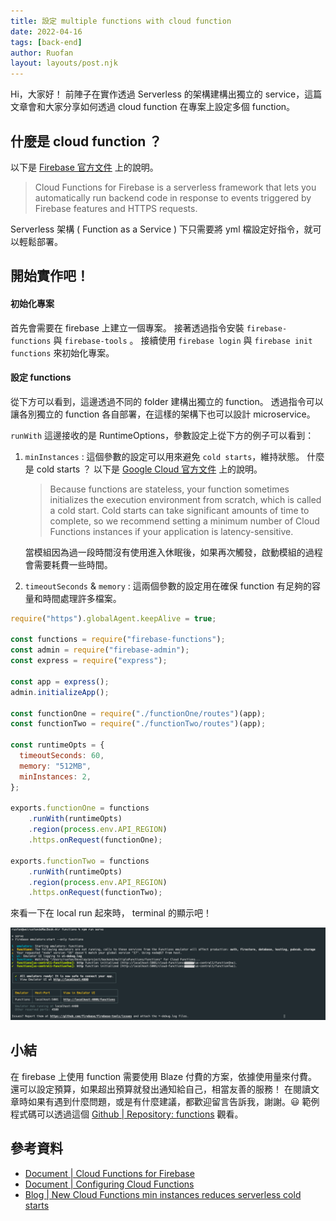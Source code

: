 ```yaml
---
title: 設定 multiple functions with cloud function
date: 2022-04-16
tags: [back-end]
author: Ruofan
layout: layouts/post.njk
---
```

<!-- summary -->

Hi，大家好！ 前陣子在實作透過 Serverless 的架構建構出獨立的 service，這篇文章會和大家分享如何透過 cloud function 在專案上設定多個 function。

<!-- summary -->
<!-- more -->

## 什麼是 cloud function ？

以下是 [Firebase 官方文件](https://firebase.google.com/docs/functions) 上的說明。

> Cloud Functions for Firebase is a serverless framework that lets you automatically run backend code in response to events triggered by Firebase features and HTTPS requests.

Serverless 架構 ( Function as a Service ) 下只需要將 yml 檔設定好指令，就可以輕鬆部署。

## 開始實作吧！

#### 初始化專案

首先會需要在 firebase 上建立一個專案。 接著透過指令安裝 `firebase-functions` 與 `firebase-tools` 。
接續使用 `firebase login` 與 `firebase init functions` 來初始化專案。

#### 設定 functions

從下方可以看到，這邊透過不同的 folder 建構出獨立的 function。
透過指令可以讓各別獨立的 function 各自部署，在這樣的架構下也可以設計 microservice。

`runWith` 這邊接收的是 RuntimeOptions，參數設定上從下方的例子可以看到：
1. `minInstances` : 這個參數的設定可以用來避免 `cold starts`，維持狀態。
  什麼是 cold starts ？
    以下是 [Google Cloud 官方文件](https://cloud.google.com/functions/docs/configuring/min-instances) 上的說明。
    > Because functions are stateless, your function sometimes initializes the execution environment from scratch, which is called a cold start. Cold starts can take significant amounts of time to complete, so we recommend setting a minimum number of Cloud Functions instances if your application is latency-sensitive.

    當模組因為過一段時間沒有使用進入休眠後，如果再次觸發，啟動模組的過程會需要耗費一些時間。

2. `timeoutSeconds` & `memory` :  這兩個參數的設定用在確保 function 有足夠的容量和時間處理許多檔案。

```javascript
require("https").globalAgent.keepAlive = true;

const functions = require("firebase-functions");
const admin = require("firebase-admin");
const express = require("express");

const app = express();
admin.initializeApp();

const functionOne = require("./functionOne/routes")(app);
const functionTwo = require("./functionTwo/routes")(app);

const runtimeOpts = {
  timeoutSeconds: 60,
  memory: "512MB",
  minInstances: 2,
};

exports.functionOne = functions
    .runWith(runtimeOpts)
    .region(process.env.API_REGION)
    .https.onRequest(functionOne);

exports.functionTwo = functions
    .runWith(runtimeOpts)
    .region(process.env.API_REGION)
    .https.onRequest(functionTwo);

```

來看一下在 local run 起來時， terminal 的顯示吧！

![](/img/posts/ruofan/cloudfunction.png)

## 小結

在 firebase 上使用 function 需要使用 Blaze 付費的方案，依據使用量來付費。 還可以設定預算，如果超出預算就發出通知給自己，相當友善的服務！
在閱讀文章時如果有遇到什麼問題，或是有什麼建議，都歡迎留言告訴我，謝謝。😃
範例程式碼可以透過這個 [Github | Repository: functions](https://github.com/ruofanwei/functions) 觀看。

## 參考資料
- [Document | Cloud Functions for Firebase](https://firebase.google.com/docs/functions)
- [Document | Configuring Cloud Functions](https://cloud.google.com/functions/docs/configuring)
- [Blog | New Cloud Functions min instances reduces serverless cold starts](https://cloud.google.com/blog/products/serverless/cloud-functions-supports-min-instances)
